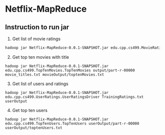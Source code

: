 # Netflix-MapReduce

## Instruction to run jar

1. Get list of movie ratings
```sh
hadoop jar Netflix-MapReduce-0.0.1-SNAPSHOT.jar edu.cpp.cs499.MovieRatings.MovieRatingsDriver TrainingRatings.txt movieOutput`
```
2. Get top ten movies with title 

`hadoop jar Netflix-MapReduce-0.0.1-SNAPSHOT.jar edu.cpp.cs499.TopTenMovies.TopTenMovies output/part-r-00000 movie_titles.txt movieOutput/toptenMovies.txt`

3. Get list of users and ratings

`hadoop jar Netflix-MapReduce-0.0.1-SNAPSHOT.jar edu.cpp.cs499.UserRatings.UserRatingsDriver TrainingRatings.txt userOutput`

4. Get top ten users

`hadoop jar Netflix-MapReduce-0.0.1-SNAPSHOT.jar edu.cpp.cs499.TopTenUsers.TopTenUsers userOutput/part-r-00000 userOutput/toptenUsers.txt`
